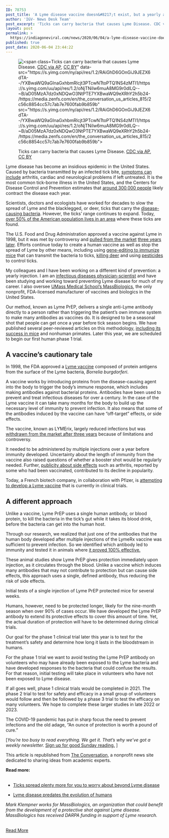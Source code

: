 ```yaml
---
ID: 78753
post_title: 'A Lyme disease vaccine doesn&#8217;t exist, but a yearly antibody shot shows promise at preventing infection'
author: 'IGV- News Desk Team'
post_excerpt: 'Ticks can carry bacteria that causes Lyme Disease. CDC via AP, CC BYLyme disease has become an insidious epidemic in the United States. Caused by bacteria transmitted by an infected tick bite, symptoms can include arthritis, cardiac and neurological problems if left untreated. It is the most common tick-borne illness in the United States, and&hellip;'
layout: post
permalink: >
  https://indiagoneviral.com/news/2020/06/04/a-lyme-disease-vaccine-doesnt-exist-but-a-yearly-antibody-shot-shows-promise-at-preventing-infection/78753/india-gone-viral/
published: true
post_date: 2020-06-04 23:44:22
---
```

<article data-reactid="10" data-type="story" data-uuid="95ea555f-632d-3cb5-89c1-366304feedbd" itemprop="articleBody"><div data-reactid="11"><div data-assets="[]" data-cobrandname="" data-device="desktop" data-i18n="{"{0} Views":"{0} Views","360_TITLE":"The 360","Ad":"Ad","AND":"and","AR_INLINE_FALLBACK":"This story has augmented reality! Tap the video above to see how it looks and download the u003Ca href="https:u002Fu002Fitunes.apple.comu002Fusu002Fappu002Fyahoo-news-live-breaking-newsu002Fid304158842?mt=8"u003EYahoo News appu003Cu002Fau003E to launch the full experience. Augmented reality is currently available to iPhone users (iPhone 8 and later) with the latest version of iOS.","AR_INTRO_LINK":"Read more about how it works here.","AR_INTRO":"Yahoo News now features augmented reality, an immersive storytelling format that brings our journalism to life in new ways. Experience it below.","AR_TITLE_MODEL_VIEWER":"Tap to see in your space →","COLLAPSE":"Collapse","CONTENT_FEEDBACK":"Give Feedback","EMAIL":"Email","FACT_CHECK":"Fact Check","FOLLOW":"Follow","GET_APP":"Get the App","GRAPHIQ":"Visualization by Graphiq","LESS":"Less","MORE":"More","NEWS_APP_PROMOTION_CAPTION":"Stay in the know at a glance with the Top 10 daily stories","NEWS_APP_PROMOTION_HEADLINE":"Yahoo News is better in the app","PIN_IT":"Pin it","REACTIONS":"Reactions","READ_FULL_ARTICLE":"Read full article","READ_MORE":"Read More","REBLOG_ON_TUMBLR":"Reblog on Tumblr","Scroll to continue with content":"Scroll to continue with content","SHARE_FACEBOOK":"Share on Facebook","SHARE_LINKEDIN":"Share on LinkedIn","SHARE_REDDIT":"Share on Reddit","SHARE":"Share","STORY_CONTINUES":"Story continues","TWEET":"Tweet","UNFOLLOW":"Unfollow","VIDEO_TITLE":" [Video]","VIDEO_TRANSCRIPT":"Video Transcript","VIEW_AR_IMAGE":"View this in your space in AR","VIEW_PHOTOS":"View photos","YOU_MAY_ALSO_BE_INTERESTED_IN":"You may also be interested in:"}" data-lang="en-US" data-params="{"features":{"enableVideoDocking":true,"oathPlayer":true,"recommendedVideos":true,"videoDetection":true},"config":{"freezeOnLinkClick":true,"lazyOffsetY":1300,"livecoverage":{"defer":false},"imageCaptionCollapseLineCount":3,"uiShowPreviousButtonOnLoad":false}}" id="caas-art-95ea555f-632d-3cb5-89c1-366304feedbd"><article role="article" tabindex="-1"><div><figure><p><img alt="<span class="caption">Ticks can carry bacteria that causes Lyme Disease.</span> <span class="attribution"><a class="link rapid-noclick-resp" href="http://www.apimages.com/metadata/Index/Lyme-Disease-New-England/b1c1b6614b6d4e3c8ada43fc1128e5d0/3/0" rel="nofollow noopener noreferrer" target="_blank" data-ylk="slk:CDC via AP">CDC via AP</a>, <a class="link rapid-noclick-resp" href="http://creativecommons.org/licenses/by/4.0/" rel="nofollow noopener noreferrer" target="_blank" data-ylk="slk:CC BY">CC BY</a></span>" data-src="https://s.yimg.com/ny/api/res/1.2/RAiGhD6GOnGiJ9JEZX6dTA--/YXBwaWQ9aGlnaGxhbmRlcjt3PTcwNTtoPTQ1NS4zMTI1/https://s.yimg.com/uu/api/res/1.2/oNjTNiIw6muA8MG9r0dlLQ--~B/aD05MzA7dz0xNDQwO3NtPTE7YXBwaWQ9eXRhY2h5b24-/https://media.zenfs.com/en/the_conversation_us_articles_815/2c56c8854cc57c7ab7e7600fab9b859b" src="https://s.yimg.com/ny/api/res/1.2/RAiGhD6GOnGiJ9JEZX6dTA--/YXBwaWQ9aGlnaGxhbmRlcjt3PTcwNTtoPTQ1NS4zMTI1/https://s.yimg.com/uu/api/res/1.2/oNjTNiIw6muA8MG9r0dlLQ--~B/aD05MzA7dz0xNDQwO3NtPTE7YXBwaWQ9eXRhY2h5b24-/https://media.zenfs.com/en/the_conversation_us_articles_815/2c56c8854cc57c7ab7e7600fab9b859b"></img></p><figcaption><span>Ticks can carry bacteria that causes Lyme Disease.</span> <span><a data-ylk="slk:CDC via AP" href="http://www.apimages.com/metadata/Index/Lyme-Disease-New-England/b1c1b6614b6d4e3c8ada43fc1128e5d0/3/0" rel="nofollow noopener noreferrer" target="_blank">CDC via AP</a>, <a data-ylk="slk:CC BY" href="http://creativecommons.org/licenses/by/4.0/" rel="nofollow noopener noreferrer" target="_blank">CC BY</a></span></figcaption></figure><p>Lyme disease has become an insidious epidemic in the United States. Caused by bacteria transmitted by an infected tick bite, <a data-ylk="slk:symptoms can include" href="https://www.cdc.gov/lyme/index.html" rel="nofollow noopener noreferrer" target="_blank">symptoms can include</a> arthritis, cardiac and neurological problems if left untreated. It is the most common tick-borne illness in the United States, and the Centers for Disease Control and Prevention estimates that <a data-ylk="slk:around 300,000 people" href="https://www.cdc.gov/lyme/stats/humancases.html" rel="nofollow noopener noreferrer" target="_blank">around 300,000 people</a> likely contract the disease each year.</p><p>Scientists, doctors and ecologists have worked for decades to slow the spread of Lyme and the blacklegged, or deer, ticks that carry the <a data-ylk="slk:disease-causing bacteria" href="https://www.cdc.gov/lyme/transmission/index.html" rel="nofollow noopener noreferrer" target="_blank">disease-causing bacteria</a>. However, the ticks’ range continues to expand. Today, <a data-ylk="slk:over 50% of the American population lives in an area" href="https://doi.org/10.1093/jme/tjv237" rel="nofollow noopener noreferrer" target="_blank">over 50% of the American population lives in an area</a> where these ticks are found.</p><p>The U.S. Food and Drug Administration approved a vaccine against Lyme in 1998, but it was met by controversy and <a data-ylk="slk:pulled from the market" href="https://doi.org/10.1017/S0950268806007096" rel="nofollow noopener noreferrer" target="_blank">pulled from the market</a> <a data-ylk="slk:three years later" href="https://www.cambridge.org/core/journals/epidemiology-and-infection/article/lyme-vaccine-a-cautionary-tale/E2919FCB96A14E950F7C657128A3C57F" rel="nofollow noopener noreferrer" target="_blank">three years later</a>. Efforts continue today to create a human vaccine as well as stop the spread of Lyme by other means, including using <a data-ylk="slk:gene-editing to immunize mice" href="https://royalsocietypublishing.org/doi/10.1098/rstb.2018.0105" rel="nofollow noopener noreferrer" target="_blank">gene-editing to immunize mice</a> that can transmit the bacteria to ticks, <a data-ylk="slk:killing deer" href="https://onlinelibrary.wiley.com/doi/abs/10.1111/zph.12245" rel="nofollow noopener noreferrer" target="_blank">killing deer</a> and using <a data-ylk="slk:pesticides" href="https://doi.org/10.1093/jme/tjy138" rel="nofollow noopener noreferrer" target="_blank">pesticides</a> to control ticks.</p><p>My colleagues and I have been working on a different kind of prevention: a yearly injection. I am an <a data-ylk="slk:infectious diseases physician-scientist" href="https://www.umassmed.edu/chancellor/senior-leadership/organization-chart/mark-s-klempner-md/" rel="nofollow noopener noreferrer" target="_blank">infectious diseases physician-scientist</a> and have been studying and working toward preventing Lyme disease for much of my career. I also oversee <a data-ylk="slk:UMass Medical School’s MassBiologics" href="https://www.umassmed.edu/massbiologics/" rel="nofollow noopener noreferrer" target="_blank">UMass Medical School’s MassBiologics</a>, the only nonprofit, FDA-licensed manufacturer of vaccines and biologics in the United States.</p><p>Our method, known as Lyme PrEP, delivers a single anti-Lyme antibody directly to a person rather than triggering the patient’s own immune system to make many antibodies as vaccines do. It is designed to be a seasonal shot that people can get once a year before tick season begins. We have published several peer-reviewed articles on this methodology, <a data-ylk="slk:including its success in mice" href="https://doi.org/10.1093/infdis/jiw151" rel="nofollow noopener noreferrer" target="_blank">including its success in mice</a> and nonhuman primates. Later this year, we are scheduled to begin our first human phase 1 trial.</p><h2>A vaccine’s cautionary tale</h2><p>In 1998, the FDA approved a <a data-ylk="slk:Lyme vaccine" href="https://doi.org/10.1017/S0950268806007096" rel="nofollow noopener noreferrer" target="_blank">Lyme vaccine</a> composed of protein antigens from the surface of the Lyme bacteria, <em>Borrelia burgdorferi</em>.</p><p>A vaccine works by introducing proteins from the disease-causing agent into the body to trigger the body’s immune response, which includes making antibodies against bacterial proteins. Antibodies have been used to prevent and treat infectious diseases for over a century. In the case of the Lyme vaccine it can take many months for the body to build up the necessary level of immunity to prevent infection. It also means that some of the antibodies induced by the vaccine can have “off-target” effects, or side effects.</p><p>The vaccine, known as LYMErix, largely reduced infections but was <a data-ylk="slk:withdrawn from the market after three years" href="https://doi.org/10.3409/fb63_3.159" rel="nofollow noopener noreferrer" target="_blank">withdrawn from the market after three years</a> because of limitations and controversy.</p><p>It needed to be administered by multiple injections over a year before immunity developed. Uncertainty about the length of immunity from the vaccine also raised questions of whether a booster shot would be regularly needed. Further, <a data-ylk="slk:publicity about side effects" href="https://www.nytimes.com/2002/02/28/business/sole-lyme-vaccine-is-pulled-off-market.html" rel="nofollow noopener noreferrer" target="_blank">publicity about side effects</a> such as arthritis, reported by some who had been vaccinated, contributed to its decline in popularity.</p><p>Today, a French biotech company, in collaboration with Pfizer, is <a data-ylk="slk:attempting to develop a Lyme vaccine" href="https://www.labiotech.eu/medical/pfizer-valneva-lyme-disease/" rel="nofollow noopener noreferrer" target="_blank">attempting to develop a Lyme vaccine</a> that is currently in clinical trials.</p><h2>A different approach</h2><p>Unlike a vaccine, Lyme PrEP uses a single human antibody, or blood protein, to kill the bacteria in the tick’s gut while it takes its blood drink, before the bacteria can get into the human host.</p><p>Through our research, we realized that just one of the antibodies that the human body developed after multiple injections of the LymeRx vaccine was sufficient to prevent infection. So we identified which antibody led to immunity and tested it in animals where <a data-ylk="slk:it proved 100% effective." href="https://doi.org/10.1093/infdis/jiw151" rel="nofollow noopener noreferrer" target="_blank">it proved 100% effective.</a></p><p>These animal studies show Lyme PrEP gives protection immediately upon injection, as it circulates through the blood. Unlike a vaccine which induces many antibodies that may not contribute to protection but can cause side effects, this approach uses a single, defined antibody, thus reducing the risk of side effects.</p><p>Initial tests of a single injection of Lyme PrEP protected mice for several weeks.</p><p>Humans, however, need to be protected longer, likely for the nine-month season when over 90% of cases occur. We have developed the Lyme PrEP antibody to extend its protective effects to cover this amount of time. Yet, the actual duration of protection will have to be determined during clinical trials.</p><p>Our goal for the phase 1 clinical trial later this year is to test for the treatment’s safety and determine how long it lasts in the bloodstream in humans.</p><p>For the phase 1 trial we want to avoid testing the Lyme PrEP antibody on volunteers who may have already been exposed to the Lyme bacteria and have developed responses to the bacteria that could confuse the results. For that reason, initial testing will take place in volunteers who have not been exposed to Lyme disease.</p><p>If all goes well, phase 1 clinical trials would be completed in 2021. The phase 2 trial to test for safety and efficacy in a small group of volunteers would follow and then be followed by a phase 3 trial to test the efficacy on many volunteers. We hope to complete these larger studies in late 2022 or 2023.</p><p>The COVID-19 pandemic has put in sharp focus the need to prevent infections and the old adage, “An ounce of protection is worth a pound of cure.”</p><p>[<em>You’re too busy to read everything. We get it. That’s why we’ve got a weekly newsletter.</em> <a data-ylk="slk:Sign up for good Sunday reading." href="https://theconversation.com/us/newsletters/weekly-highlights-61?utm_source=Yahoo&utm_medium=inline-link&utm_campaign=newsletter-text&utm_content=weeklybusy" rel="nofollow noopener noreferrer" target="_blank">Sign up for good Sunday reading.</a> ]</p><p>This article is republished from <a data-ylk="slk:The Conversation" href="http://theconversation.com?utm_source=Yahoo&utm_medium=related-link&utm_campaign=related-link0&utm_content=article-138230" rel="nofollow noopener noreferrer" target="_blank">The Conversation</a>, a nonprofit news site dedicated to sharing ideas from academic experts.</p><p><strong>Read more:</strong><br></br></p><ul><li><p><a data-ylk="slk:Ticks spread plenty more for you to worry about beyond Lyme disease" href="http://theconversation.com/ticks-spread-plenty-more-for-you-to-worry-about-beyond-lyme-disease-118102?utm_source=Yahoo&utm_medium=related-link&utm_campaign=related-link0&utm_content=article-138230" rel="nofollow noopener noreferrer" target="_blank">Ticks spread plenty more for you to worry about beyond Lyme disease</a></p></li><li><p><a data-ylk="slk:Lyme disease predates the evolution of humans" href="http://theconversation.com/lyme-disease-predates-the-evolution-of-humans-27375?utm_source=Yahoo&utm_medium=related-link&utm_campaign=related-link1&utm_content=article-138230" rel="nofollow noopener noreferrer" target="_blank">Lyme disease predates the evolution of humans</a></p></li></ul><p><em><span>Mark Klempner works for MassBiologics, an organization that could benefit from the development of a protective shot against Lyme disease. MassBiologics has received DARPA funding in support of Lyme research.</span></em></p></div></article></div></div></article><br/><a href="https://news.yahoo.com/lyme-disease-vaccine-doesnt-exist-122923928.html" class="button purchase" rel="nofollow noopener noreferrer" target="_blank">Read More</a>